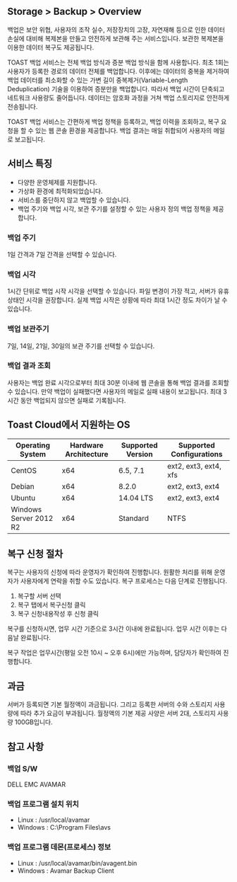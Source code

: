 ## Storage > Backup > Overview

백업은 보안 위협, 사용자의 조작 실수, 저장장치의 고장, 자연재해 등으로 인한 데이터 손실에 대비해 복제본을 만들고 안전하게 보관해 주는 서비스입니다. 보관한 복제본을 이용한 데이터 복구도 제공됩니다.

TOAST 백업 서비스는 전체 백업 방식과 증분 백업 방식을 함께 사용합니다. 최초 1회는 사용자가 등록한 경로의 데이터 전체를 백업합니다. 이후에는 데이터의 중복을 제거하여 백업 데이터를 최소화할 수 있는 가변 길이 중복제거(Variable-Length Deduplication) 기술을 이용하여 증분만을 백업합니다. 따라서 백업 시간이 단축되고 네트워크 사용량도 줄어듭니다. 데이터는 암호화 과정을 거쳐 백업 스토리지로 안전하게 전송됩니다.

TOAST 백업 서비스는 간편하게 백업 정책을 등록하고, 백업 이력을 조회하고, 복구 요청을 할 수 있는 웹 콘솔 환경을 제공합니다. 백업 결과는 매일 취합되어 사용자의 메일로 보고됩니다.

## 서비스 특징
* 다양한 운영체제를 지원합니다.
* 가상화 환경에 최적화되었습니다.
* 서비스를 중단하지 않고 백업할 수 있습니다.
* 백업 주기와 백업 시각, 보관 주기를 설정할 수 있는 사용자 정의 백업 정책을 제공합니다.

### 백업 주기
1일 간격과 7일 간격을 선택할 수 있습니다.

### 백업 시각
1시간 단위로 백업 시작 시각을 선택할 수 있습니다. 파일 변경이 가장 적고, 서버가 유휴 상태인 시각을 권장합니다. 실제 백업 시작은 상황에 따라 최대 1시간 정도 차이가 날 수 있습니다.

### 백업 보관주기
7일, 14일, 21일, 30일의 보관 주기를 선택할 수 있습니다.

### 백업 결과 조회
사용자는 백업 완료 시각으로부터 최대 30분 이내에 웹 콘솔을 통해 백업 결과를 조회할 수 있습니다. 만약 백업이 실패했다면 사용자의 메일로 실패 내용이 보고됩니다. 최대 3시간 동안 백업되지 않으면 실패로 기록됩니다.

## Toast Cloud에서 지원하는 OS

| Operating System | Hardware Architecture | Supported Version | Supported Configurations |
| ---------------- | --------------------- | ------------------------ | ------------------------ |
| CentOS | x64 | 6.5, 7.1 | ext2, ext3, ext4, xfs |
| Debian | x64 | 8.2.0 | ext2, ext3, ext4 |
| Ubuntu | x64 | 14.04 LTS | ext2, ext3, ext4 |
| Windows Server 2012 R2 | x64 | Standard | NTFS |

## 복구 신청 절차
복구는 사용자의 신청에 따라 운영자가 확인하여 진행합니다. 원활한 처리를 위해 운영자가 사용자에게 연락을 취할 수도 있습니다. 복구 프로세스는 다음 단계로 진행됩니다.

1. 복구할 서버 선택
2. 복구 탭에서 복구신청 클릭
3. 복구 신청내용작성 후 신청 클릭

복구를 신청하시면, 업무 시간 기준으로 3시간 이내에 완료됩니다. 업무 시간 이후는 다음날 완료됩니다.

복구 작업은 업무시간(평일 오전 10시 ~ 오후 6시)에만 가능하며, 담당자가 확인하여 진행합니다.

## 과금
서버가 등록되면 기본 월정액이 과금됩니다. 그리고 등록한 서버의 수와 스토리지 사용량에 따라 추가 요금이 부과됩니다. 월정액의 기본 제공 사양은 서버 2대, 스토리지 사용량 100GB입니다.

## 참고 사항
### 백업 S/W
DELL EMC AVAMAR

### 백업 프로그램 설치 위치
* Linux : /usr/local/avamar
* Windows : C:\Program Files\avs

### 백업 프로그램 데몬(프로세스) 정보
* Linux : /usr/local/avamar/bin/avagent.bin
* Windows : Avamar Backup Client
